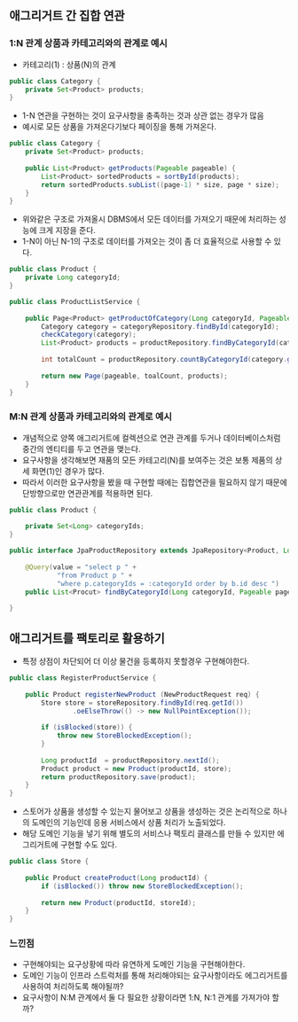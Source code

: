 ## 애그리거트 간 집합 연관

### 1:N 관계 상품과 카테고리와의 관계로 예시
- 카테고리(1) : 상품(N)의 관계
```java
public class Category {
    private Set<Product> products;
}
```
- 1-N 연관을 구현하는 것이 요구사항을 충족하는 것과 상관 없는 경우가 많음
- 예시로 모든 상품을 가져온다기보다 페이징을 통해 가져온다.
```java
public class Category {
    private Set<Product> products;
    
    public List<Product> getProducts(Pageable pageable) {
        List<Product> sortedProducts = sortById(products);
        return sortedProducts.subList((page-1) * size, page * size);
    }
}
```
- 위와같은 구조로 가져올시 DBMS에서 모든 데이터를 가져오기 때문에 처리하는 성능에 크게 지장을 준다.
- 1-N이 아닌 N-1의 구조로 데이터를 가져오는 것이 좀 더 효율적으로 사용할 수 있다.

```java
public class Product {
    private Long categoryId;
}
```
```java
public class ProductListService {
    
    public Page<Product> getProductOfCategory(Long categoryId, Pageable pageable){
        Category category = categoryRepository.findById(categoryId); 
        checkCategory(category);
        List<Product> products = productRepository.findByCategoryId(category.getId(), pageable);
        
        int totalCount = productRepository.countByCategoryId(category.getId());
        
        return new Page(pageable, toalCount, products);
    }
}
```
### M:N 관계 상품과 카테고리와의 관계로 예시
- 개념적으로 양쪽 애그리거트에 컬렉션으로 연관 관계를 두거나 데이터베이스처럼 중간의 엔티티를 두고 연관을 맺는다.
- 요구사항을 생각해보면 재품의 모든 카테고리(N)를 보여주는 것은 보통 제품의 상세 화면(1)인 경우가 많다.
- 따라서 이러한 요구사항을 봤을 때 구현할 때에는 집합연관을 필요하지 않기 때문에 단방향으로만 연관관계를 적용하면 된다.

```java
public class Product {
    
    private Set<Long> categoryIds;
}

public interface JpaProductRepository extends JpaRepository<Product, Long> {
    
    @Query(value = "select p " +
            "from Product p " +
            "where p.categoryIds = :categoryId order by b.id desc ")
    public List<Procut> findByCategoryId(Long categoryId, Pageable pageable);
        
}
```

## 애그리거트를 팩토리로 활용하기
- 특정 상점이 차단되어 더 이상 물건을 등록하지 못할경우 구현해야한다.
```java
public class RegisterProductService {
    
    public Product registerNewProduct (NewProductRequest req) {
        Store store = storeRepository.findById(req.getId())
                .oeElseThrow(() -> new NullPointException());
        
        if (isBlocked(store)) {
            throw new StoreBlockedException();
        }
        
        Long productId  = productRepository.nextId();
        Product product = new Product(productId, store);
        return productRepository.save(product);
    }
}
```
- 스토어가 상품을 생성할 수 있는지 물어보고 상품을 생성하는 것은 논리적으로 하나의 도메인의 기능인데 응용 서비스에서 상품 처리가 노출되었다.
- 해당 도메인 기능을 넣기 위해 별도의 서비스나 팩토리 클래스를 만들 수 있지만 에그리거트에 구현할 수도 있다.

```java
public class Store {
    
    public Product createProduct(Long productId) {
        if (isBlocked()) throw new StoreBlockedException();
        
        return new Product(productId, storeId);
    } 
}
```

### 느낀점
- 구현해야되는 요구상황에 따라 유연하게 도메인 기능을 구현해야한다. 
- 도메인 기능이 인프라 스트럭처를 통해 처리해야되는 요구사항이라도 에그리거트를 사용하여 처리하도록 해야될까?
- 요구사항이 N:M 관계에서 둘 다 필요한 상황이라면 1:N, N:1 관계를 가져가야 할까?
